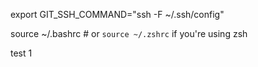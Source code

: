 export GIT_SSH_COMMAND="ssh -F ~/.ssh/config"

source ~/.bashrc  # or `source ~/.zshrc` if you're using zsh

test 1